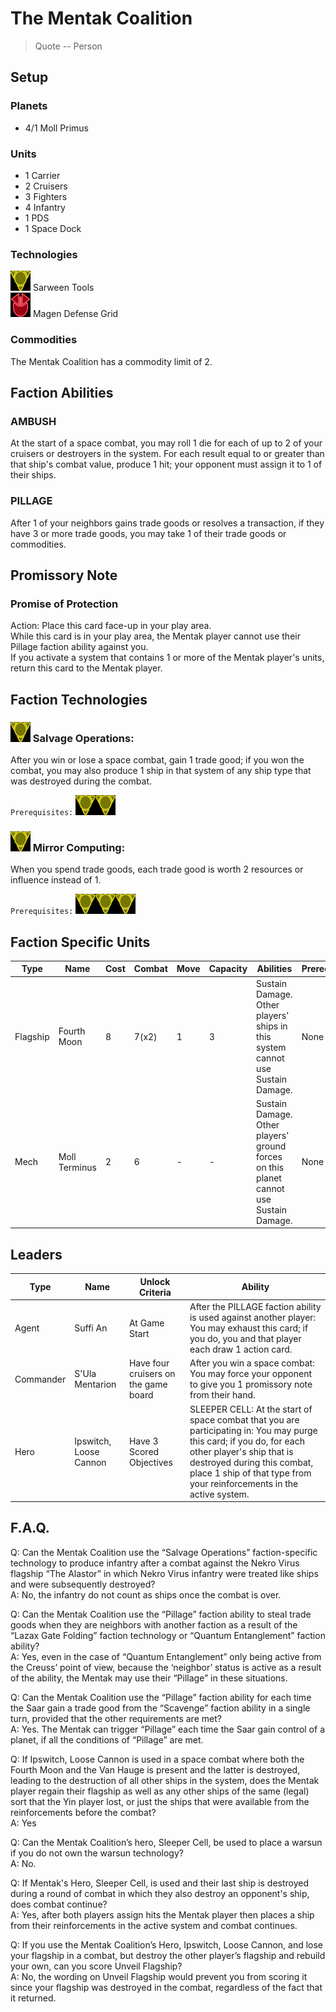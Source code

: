 # The Mentak Coalition
> Quote 
-- Person

## Setup
### Planets
* 4/1 Moll Primus

### Units
* 1 Carrier
* 2 Cruisers
* 3 Fighters
* 4 Infantry
* 1 PDS
* 1 Space Dock

### Technologies
![Yellow Tech](../images/tech_yellow_small.bmp) Sarween Tools  
![Red Tech](../images/tech_red_small.bmp) Magen Defense Grid  

### Commodities
The Mentak Coalition has a commodity limit of 2.

## Faction Abilities
### AMBUSH  
At the start of a space combat, you may roll 1 die for each of up to 2 of your cruisers or destroyers in the system.  For each result equal to or greater than that ship's combat value, produce 1 hit; your opponent must assign it to 1 of their ships.

### PILLAGE  
After 1 of your neighbors gains trade goods or resolves a transaction, if they have 3 or more trade goods, you may take 1 of their trade goods or commodities.

## Promissory Note
### Promise of Protection  
Action: Place this card face-up in your play area.  
While this card is in your play area, the Mentak player cannot use their Pillage faction ability against you.  
If you activate a system that contains 1 or more of the Mentak player's units, return this card to the Mentak player.  

## Faction Technologies
### ![Yellow Tech](../images/tech_yellow_small.bmp) Salvage Operations:  
After you win or lose a space combat, gain 1 trade good; if you won the combat, you may also produce 1 ship in that system of any ship type that was destroyed during the combat.

`Prerequisites:` ![Yellow Tech](../images/tech_yellow_small.bmp)![Yellow Tech](../images/tech_yellow_small.bmp)

### ![Yellow Tech](../images/tech_yellow_small.bmp) Mirror Computing:  
When you spend trade goods, each trade good is worth 2 resources or influence instead of 1.

`Prerequisites:` ![Yellow Tech](../images/tech_yellow_small.bmp)![Yellow Tech](../images/tech_yellow_small.bmp)![Yellow Tech](../images/tech_yellow_small.bmp)

## Faction Specific Units
|Type|Name|Cost|Combat|Move|Capacity|Abilities|Prerequisites|
|-|-|-|-|-|-|-|-| 
|Flagship|Fourth Moon|8|7(x2)|1|3|Sustain Damage. Other players' ships in this system cannot use Sustain Damage.|None|
|Mech|Moll Terminus|2|6|-|-|Sustain Damage. Other players' ground forces on this planet cannot use Sustain Damage.|None|

## Leaders

|Type|Name|Unlock Criteria|Ability|
|-|-|-|-|
|Agent|Suffi An|At Game Start|After the PILLAGE faction ability is used against another player: You may exhaust this card; if you do, you and that player each draw 1 action card.|
|Commander|S'Ula Mentarion |Have four cruisers on the game board|After you win a space combat: You may force your opponent to give you 1 promissory note from their hand.|
|Hero|Ipswitch, Loose Cannon |Have 3 Scored Objectives|SLEEPER CELL: At the start of space combat that you are participating in: You may purge this card; if you do, for each other player's ship that is destroyed during this combat, place 1 ship of that type from your reinforcements in the active system.|

## F.A.Q.
Q: Can the Mentak Coalition use the “Salvage Operations” faction-specific technology to produce infantry after a combat against the Nekro Virus flagship “The Alastor” in which Nekro Virus infantry were treated like ships and were subsequently destroyed?  
A: No, the infantry do not count as ships once the combat is over.

Q: Can the Mentak Coalition use the “Pillage” faction ability to steal trade goods when they are neighbors with another faction as a result of the “Lazax Gate Folding” faction technology or “Quantum Entanglement” faction ability?  
A: Yes, even in the case of “Quantum Entanglement” only being active from the Creuss’ point of view, because the ‘neighbor’ status is active as a result of the ability, the Mentak may use their “Pillage” in these situations.

Q: Can the Mentak Coalition use the “Pillage” faction ability for each time the Saar gain a trade good from the “Scavenge” faction ability in a single turn, provided that the other requirements are met?  
A: Yes. The Mentak can trigger “Pillage” each time the Saar gain control of a planet, if all the conditions of “Pillage” are met.

Q: If Ipswitch, Loose Cannon is used in a space combat where both the Fourth Moon and the Van Hauge is present and the latter is destroyed, leading to the destruction of all other ships in the system, does the Mentak player regain their flagship as well as any other ships of the same (legal) sort that the Yin player lost, or just the ships that were available from the reinforcements before the combat?  
A: Yes

Q: Can the Mentak Coalition’s hero, Sleeper Cell, be used to place a warsun if you do not own the warsun technology?  
A: No.

Q: If Mentak's Hero, Sleeper Cell, is used and their last ship is destroyed during a round of combat in which they also destroy an opponent's ship, does combat continue?  
A: Yes, after both players assign hits the Mentak player then places a ship from their reinforcements in the active system and combat continues.

Q: If you use the Mentak Coalition’s Hero, Ipswitch, Loose Cannon, and lose your flagship in a combat, but destroy the other player’s flagship and rebuild your own, can you score Unveil Flagship?  
A: No, the wording on Unveil Flagship would prevent you from scoring it since your flagship was destroyed in the combat, regardless of the fact that it returned. 
